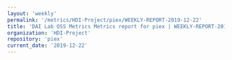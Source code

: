 ```yaml
---
layout: 'weekly'
permalink: '/metrics/HDI-Project/piex/WEEKLY-REPORT-2019-12-22'
title: 'DAI Lab OSS Metrics Metrics report for piex | WEEKLY-REPORT-2019-12-22'
organization: 'HDI-Project'
repository: 'piex'
current_date: '2019-12-22'
---
```

